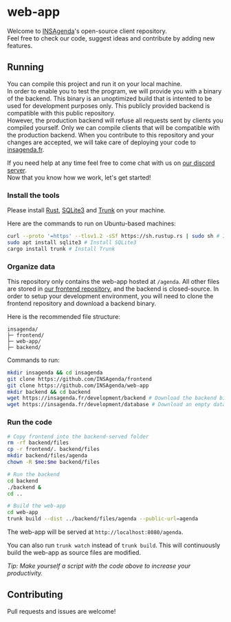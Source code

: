 # web-app

Welcome to [INSAgenda](https://insagenda.fr/)'s open-source client repository.  
Feel free to check our code, suggest ideas and contribute by adding new features.  

## Running

You can compile this project and run it on your local machine.  
In order to enable you to test the program, we will provide you with a binary of the backend. This binary is an unoptimized build that is intented to be used for development purposes only. This publicly provided backend is compatible with this public repository.  
However, the production backend will refuse all requests sent by clients you compiled yourself. Only we can compile clients that will be compatible with the production backend. When you contribute to this repository and your changes are accepted, we will take care of deploying your code to [insagenda.fr](https://insagenda.fr).  
  
If you need help at any time feel free to come chat with us on [our discord server](https://discord.gg/TpdbUyfcbJ).  
Now that you know how we work, let's get started!

### Install the tools

Please install [Rust](https://www.rust-lang.org/), [SQLite3](https://www.sqlite.org/index.html) and [Trunk](https://trunkrs.dev/) on your machine.

Here are the commands to run on Ubuntu-based machines:

```bash
curl --proto '=https' --tlsv1.2 -sSf https://sh.rustup.rs | sudo sh # Install Rust
sudo apt install sqlite3 # Install SQLite3
cargo install trunk # Install Trunk
```

### Organize data

This repository only contains the web-app hosted at `/agenda`.
All other files are stored in [our frontend repository](https://github.com/INSAgenda/frontend), and the backend is closed-source.
In order to setup your development environment, you will need to clone the frontend repository and download a backend binary.

Here is the recommended file structure:

```text
insagenda/
├─ frontend/
├─ web-app/
├─ backend/
```

Commands to run:

```bash
mkdir insagenda && cd insagenda
git clone https://github.com/INSAgenda/frontend
git clone https://github.com/INSAgenda/web-app
mkdir backend && cd backend
wget https://insagenda.fr/development/backend # Download the backend binary
wget https://insagenda.fr/development/database # Download an empty database ready to be used by the backend
```

### Run the code

```bash
# Copy frontend into the backend-served folder
rm -rf backend/files
cp -r frontend/. backend/files 
mkdir backend/files/agenda
chown -R $me:$me backend/files

# Run the backend
cd backend
./backend &
cd ..

# Build the web-app
cd web-app
trunk build --dist ../backend/files/agenda --public-url=agenda
```

The web-app will be served at `http://localhost:8080/agenda`.  

You can also run `trunk watch` instead of `trunk build`.
This will continuously build the web-app as source files are modified.

_Tip: Make yourself a script with the code above to increase your productivity._

## Contributing

Pull requests and issues are welcome!
